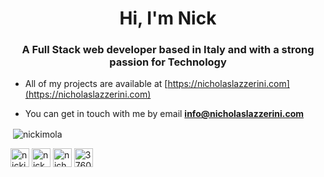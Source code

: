 <h1 align="center">Hi, I'm Nick</h1>
<h3 align="center">A Full Stack web developer based in Italy and with a strong passion for Technology</h3>

- All of my projects are available at [https://nicholaslazzerini.com](https://nicholaslazzerini.com)

- You can get in touch with me by email **info@nicholaslazzerini.com**


<p>&nbsp;<img align="center" src="https://github-readme-stats.vercel.app/api?username=nickimola&show_icons=true" alt="nickimola" /></p>

<p align="left">
<a href="https://codepen.io/nickimola" target="blank"><img align="center" src="https://cdn.jsdelivr.net/npm/simple-icons@3.0.1/icons/codepen.svg" alt="nickimola" height="30" width="30" /></a>
<a href="https://twitter.com/nick_imola" target="blank"><img align="center" src="https://cdn.jsdelivr.net/npm/simple-icons@3.0.1/icons/twitter.svg" alt="nick_imola" height="30" width="30" /></a>
<a href="https://linkedin.com/in/nicholaslazzerini" target="blank"><img align="center" src="https://cdn.jsdelivr.net/npm/simple-icons@3.0.1/icons/linkedin.svg" alt="nicholaslazzerini" height="30" width="30" /></a>
<a href="https://stackoverflow.com/users/3760661" target="blank"><img align="center" src="https://cdn.jsdelivr.net/npm/simple-icons@3.0.1/icons/stackoverflow.svg" alt="3760661" height="30" width="30" /></a>
</p>
